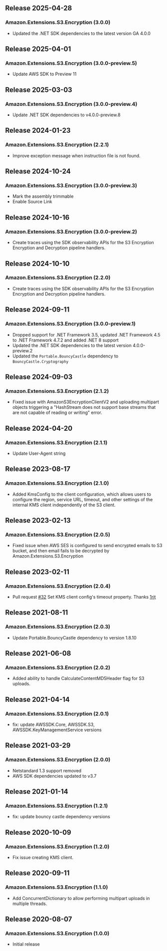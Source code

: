 ## Release 2025-04-28

### Amazon.Extensions.S3.Encryption (3.0.0)
* Updated the .NET SDK dependencies to the latest version GA 4.0.0

## Release 2025-04-01

### Amazon.Extensions.S3.Encryption (3.0.0-preview.5)
* Update AWS SDK to Preview 11

## Release 2025-03-03

### Amazon.Extensions.S3.Encryption (3.0.0-preview.4)
* Update .NET SDK dependencies to v4.0.0-preview.8

## Release 2024-01-23

### Amazon.Extensions.S3.Encryption (2.2.1)
* Improve exception message when instruction file is not found.

## Release 2024-10-24

### Amazon.Extensions.S3.Encryption (3.0.0-preview.3)
* Mark the assembly trimmable
* Enable Source Link

## Release 2024-10-16

### Amazon.Extensions.S3.Encryption (3.0.0-preview.2)
* Create traces using the SDK observability APIs for the S3 Encryption Encryption and Decryption pipeline handlers.

## Release 2024-10-10

### Amazon.Extensions.S3.Encryption (2.2.0)
* Create traces using the SDK observability APIs for the S3 Encryption Encryption and Decryption pipeline handlers.

## Release 2024-09-11

### Amazon.Extensions.S3.Encryption (3.0.0-preview.1)
* Dropped support for .NET Framework 3.5, updated .NET Framework 4.5 to .NET Framework 4.7.2 and added .NET 8 support
* Updated the .NET SDK dependencies to the latest version 4.0.0-preview.2
* Updated the `Portable.BouncyCastle` dependency to `BouncyCastle.Cryptography`

## Release 2024-09-03

### Amazon.Extensions.S3.Encryption (2.1.2)
* Fixed issue with AmazonS3EncryptionClientV2 and uploading multipart objects triggering a "HashStream does not support base streams that are not capable of reading or writing" error.

## Release 2024-04-20

### Amazon.Extensions.S3.Encryption (2.1.1)
* Update User-Agent string

## Release 2023-08-17

### Amazon.Extensions.S3.Encryption (2.1.0)
* Added KmsConfig to the client configuration, which allows users to configure the region, service URL, timeout, and other settings of the internal KMS client independently of the S3 client.

## Release 2023-02-13

### Amazon.Extensions.S3.Encryption (2.0.5)
* Fixed issue when AWS SES is configured to send encrypted emails to S3 bucket, and then email fails to be decrypted by Amazon.Extensions.S3.Encryption

## Release 2023-02-11

### Amazon.Extensions.S3.Encryption (2.0.4)
* Pull request [#32](https://github.com/aws/amazon-s3-encryption-client-dotnet/pull/32) Set KMS client config's timeout property. Thanks [1rjt](https://github.com/1rjt)

## Release 2021-08-11

### Amazon.Extensions.S3.Encryption (2.0.3)
* Update Portable.BouncyCastle dependency to version 1.8.10

## Release 2021-06-08

### Amazon.Extensions.S3.Encryption (2.0.2)
* Added ability to handle CalculateContentMD5Header flag for S3 uploads.

## Release 2021-04-14

### Amazon.Extensions.S3.Encryption (2.0.1)
* fix: update AWSSDK.Core, AWSSDK.S3, AWSSDK.KeyManagementService versions

## Release 2021-03-29

### Amazon.Extensions.S3.Encryption (2.0.0)
* Netstandard 1.3 support removed
* AWS SDK dependencies updated to v3.7

## Release 2021-01-14

### Amazon.Extensions.S3.Encryption (1.2.1)
* fix: update bouncy castle dependency versions

## Release 2020-10-09

### Amazon.Extensions.S3.Encryption (1.2.0)
* Fix issue creating KMS client.

## Release 2020-09-11

### Amazon.Extensions.S3.Encryption (1.1.0)
* Add ConcurrentDictionary to allow performing multipart uploads in multiple threads.

## Release 2020-08-07

### Amazon.Extensions.S3.Encryption (1.0.0)
* Initial release